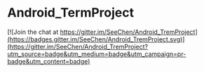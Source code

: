 # Android_TermProject

[![Join the chat at https://gitter.im/SeeChen/Android_TremProject](https://badges.gitter.im/SeeChen/Android_TremProject.svg)](https://gitter.im/SeeChen/Android_TremProject?utm_source=badge&utm_medium=badge&utm_campaign=pr-badge&utm_content=badge)